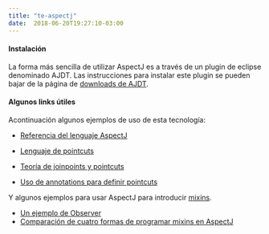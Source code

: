 ```yaml
---
title: "te-aspectj"
date:  2018-06-20T19:27:10-03:00
---
```



#### Instalación
La forma más sencilla de utilizar AspectJ es a través de un plugin de eclipse denominado AJDT. Las instrucciones para instalar este plugin se pueden bajar de la página de [](http://www.eclipse.org/ajdt/downloads/#dev36)[downloads de AJDT](http://www.eclipse.org/ajdt/downloads/#dev36).

[](http://www.eclipse.org/ajdt/downloads/#dev36)
#### Algunos links útiles
Acontinuación algunos ejemplos de uso de esta tecnología:

* [Referencia del lenguaje AspectJ](http://www.eclipse.org/aspectj/doc/released/progguide/language.html)

* [Lenguaje de pointcuts](http://www.eclipse.org/aspectj/doc/released/progguide/semantics-pointcuts.html)
* [Teoría de joinpoints y pointcuts](http://www.eclipse.org/aspectj/doc/released/progguide/language-joinPoints.html)

* [Uso de annotations para definir pointcuts](http://www.eclipse.org/aspectj/doc/released/adk15notebook/annotations-pointcuts-and-advice.html)

Y algunos ejemplos para usar AspectJ para introducir [mixins](../conceptos-mixins).

* [Un ejemplo de Observer](http://today.java.net/pub/a/today/2005/12/15/writing-mixins-with-aop.html)
* [Comparación de cuatro formas de programar mixins en AspectJ](http://spring-java-ee.blogspot.com/2010/02/four-approaches-for-static-structure.html)